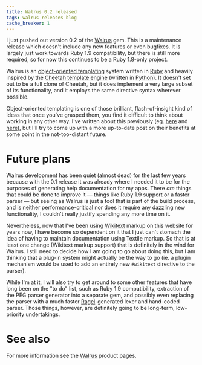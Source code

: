```yaml
---
title: Walrus 0.2 released
tags: walrus releases blog
cache_breaker: 1
---
```


I just pushed out version 0.2 of the [Walrus](/wiki/Walrus) gem. This is a maintenance release which doesn't include any new features or even bugfixes. It is largely just work towards Ruby 1.9 compatibility, but there is still more required, so for now this continues to be a Ruby 1.8-only project.

Walrus is an [object-oriented templating](/wiki/object-oriented_templating) system written in [Ruby](/wiki/Ruby) and heavily inspired by the [Cheetah template engine](/wiki/Cheetah_template_engine) (written in [Python](/wiki/Python)). It doesn't set out to be a full clone of Cheetah, but it does implement a very large subset of its functionality, and it employs the same directive syntax wherever possible.

Object-oriented templating is one of those brilliant, flash-of-insight kind of ideas that once you've grasped them, you find it difficult to think about working in any other way. I've written about this previously (eg. [here](http://wincent.com/a/about/wincent/weblog/archives/2006/10/objectoriented.php) and [here](http://wincent.com/a/about/wincent/weblog/archives/2007/04/payoff_time.php)), but I'll try to come up with a more up-to-date post on their benefits at some point in the not-too-distant future.

# Future plans

Walrus development has been quiet (almost dead) for the last few years because with the 0.1 release it was already where I needed it to be for the purposes of generating help documentation for my apps. There _are_ things that could be done to improve it — things like Ruby 1.9 support or a faster parser — but seeing as Walrus is just a tool that is part of the build process, and is neither performance-critical nor does it require any dazzling new functionality, I couldn't really justify spending any more time on it.

Nevertheless, now that I've been using [Wikitext](/wiki/Wikitext) markup on this website for years now, I have become so dependent on it that I just can't stomach the idea of having to maintain documentation using Textile markup. So that is at least one change (Wikitext markup support) that is definitely in the wind for Walrus. I still need to decide how I am going to go about doing this, but I am thinking that a plug-in system might actually be the way to go (ie. a plugin mechanism would be used to add an entirely new `#wikitext` directive to the parser).

While I'm at it, I will also try to get around to some other features that have long been on the "to do" list, such as Ruby 1.9 compatibility, extraction of the PEG parser generator into a separate gem, and possibly even replacing the parser with a much faster [Ragel](/wiki/Ragel)-generated lexer and hand-coded parser. Those things, however, are definitely going to be long-term, low-priority undertakings.

# See also

For more information see the [Walrus](/wiki/Walrus) product pages.
